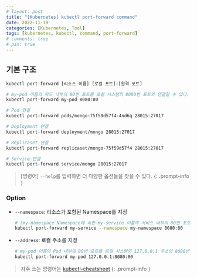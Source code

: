 ```yaml
---
# layout: post
title: "[Kubernetes] kubectl port-forward command"
date: 2022-11-19
categories: [Kubernetes, Tool]
tags: [kubernetes, kubectl, command, port-forward]
# comments: true
# pin: true
---
```


## 기본 구조

```bash
kubectl port-forward [리소스 이름] [로컬 포트]:[원격 포트]

# my-pod 이름의 파드 내부의 80번 포트를 로컬 시스템의 8080번 포트와 연결할 수 있다.
kubectl port-forward my-pod 8080:80

# Pod 연결
kubectl port-forward pods/mongo-75f59d57f4-4nd6q 28015:27017

# Deployment 연결
kubectl port-forward deployment/mongo 28015:27017

# Replicaset 연결
kubectl port-forward replicaset/mongo-75f59d57f4 28015:27017

# Service 연결
kubectl port-forward service/mongo 28015:27017
```

> [명령어] `--help`를 입력하면 더 다양한 옵션들을 찾을 수 있다.
{: .prompt-info }

### Option

- `--namespace`: 리소스가 포함된 Namespace를 지정
    ```bash
    # (my-namespace Namespace에 속한 my-service 이름의 서비스 내부의 80번 포트를 로컬 시스템의 8080번 포트와 연결
    kubectl port-forward my-service --namespace my-namespace 8080:80
    ```

- `--address`: 로컬 주소를 지정
    ```bash
    # my-pod 이름의 Pod 내부의 80번 포트를 로컬 시스템의 127.0.0.1 주소의 8080번 포트와 연결
    kubectl port-forward my-pod 127.0.0.1:8080:80
    ```

> 자주 쓰는 명령어는 [kubectl-cheatsheet](https://kubernetes.io/docs/reference/kubectl/cheatsheet/)
{: .prompt-info }